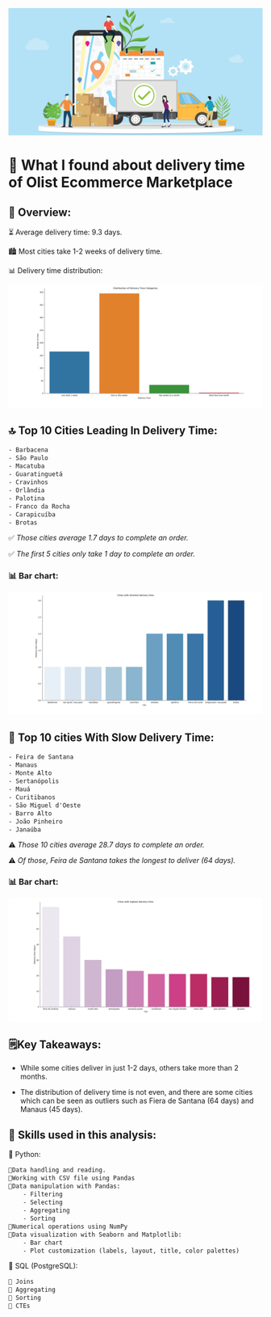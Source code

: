 ![](images/cover.png)

# 🚚 What I found about delivery time of Olist Ecommerce Marketplace

## 🔎 Overview:

⏳ Average delivery time: 9.3 days.

🏙️ Most cities take 1-2 weeks of delivery time.

📊 Delivery time distribution:

![](images/Distribution.png)

## 🔝 Top 10 Cities Leading In Delivery Time:

	- Barbacena
	- São Paulo
	- Macatuba
	- Guaratinguetá
	- Cravinhos
	- Orlândia
	- Palotina
	- Franco da Rocha 
	- Carapicuíba
	- Brotas

✅ *Those cities average 1.7 days to complete an order.*

✅ *The first 5 cities only take 1 day to complete an order.*

### 📊 Bar chart:

![](images/Top_10_cities.png)

## 🛑  Top 10 cities With Slow Delivery Time:

	- Feira de Santana
	- Manaus
	- Monte Alto
	- Sertanópolis
	- Mauá
	- Curitibanos
	- São Miguel d'Oeste
	- Barro Alto
	- João Pinheiro
	- Janaúba  

⚠️ *Those 10 cities average 28.7 days to complete an order.*

⚠️ *Of those, Feira de Santana takes the longest to deliver (64 days).*

### 📊 Bar chart:

![](images/Bot_10_cities.png)

## 🗒️Key Takeaways:

- While some cities deliver in just 1-2 days, others take more than 2 months.

- The distribution of delivery time is not even, and there are some cities which can be seen as outliers such as Fiera de Santana (64 days) and Manaus (45 days).

## 🧠 Skills used in this analysis:

🔸 Python:

	🔹Data handling and reading.
	🔹Working with CSV file using Pandas
	🔹Data manipulation with Pandas:
		- Filtering
		- Selecting 
		- Aggregating
		- Sorting 
	🔹Numerical operations using NumPy 
	🔹Data visualization with Seaborn and Matplotlib:
		- Bar chart
		- Plot customization (labels, layout, title, color palettes)

🔸 SQL (PostgreSQL):

	🔹 Joins
    🔹 Aggregating
    🔹 Sorting
	🔹 CTEs
